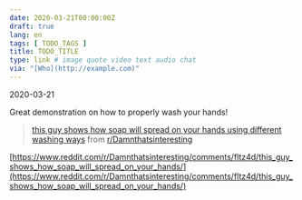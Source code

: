 ```yaml
---
date: 2020-03-21T00:00:00Z
draft: true
lang: en
tags: [ TODO_TAGS ]
title: TODO_TITLE
type: link # image quote video text audio chat
via: "[Who](http://example.com)"
---
```



2020-03-21

Great demonstration on how to properly wash your hands!

<blockquote class="reddit-card" data-card-created="1584822189"><a href="https://www.reddit.com/r/Damnthatsinteresting/comments/fltz4d/this_guy_shows_how_soap_will_spread_on_your_hands/">this guy shows how soap will spread on your hands using different washing ways</a> from <a href="http://www.reddit.com/r/Damnthatsinteresting">r/Damnthatsinteresting</a></blockquote>
<script async src="//embed.redditmedia.com/widgets/platform.js" charset="UTF-8"></script>

[https://www.reddit.com/r/Damnthatsinteresting/comments/fltz4d/this_guy_shows_how_soap_will_spread_on_your_hands/](https://www.reddit.com/r/Damnthatsinteresting/comments/fltz4d/this_guy_shows_how_soap_will_spread_on_your_hands/)

